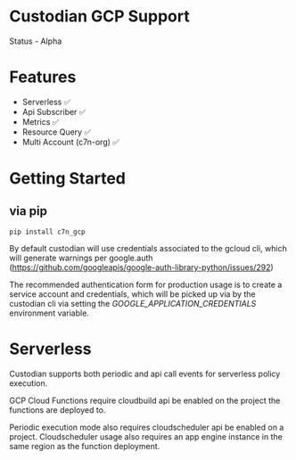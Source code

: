 # Custodian GCP Support

Status - Alpha

# Features

 - Serverless ✅
 - Api Subscriber ✅
 - Metrics ✅
 - Resource Query ✅
 - Multi Account (c7n-org) ✅

# Getting Started


## via pip

```
pip install c7n_gcp
```

By default custodian will use credentials associated to the gcloud cli, which will generate
warnings per google.auth (https://github.com/googleapis/google-auth-library-python/issues/292)

The recommended authentication form for production usage is to create a service account and
credentials, which will be picked up via by the custodian cli via setting the
*GOOGLE_APPLICATION_CREDENTIALS* environment variable.


# Serverless

Custodian supports both periodic and api call events for serverless
policy execution.

GCP Cloud Functions require cloudbuild api be enabled on the project
the functions are deployed to.

Periodic execution mode also requires cloudscheduler api be enabled on
a project. Cloudscheduler usage also requires an app engine instance
in the same region as the function deployment.
